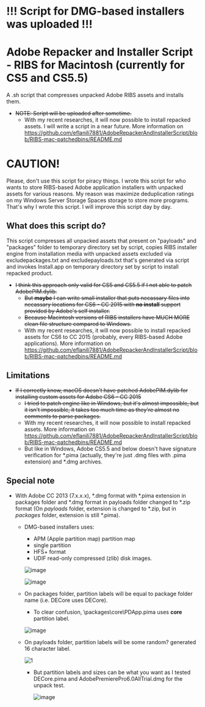 # !!! Script for DMG-based installers was uploaded !!!

# Adobe Repacker and Installer Script - RIBS for Macintosh (currently for CS5 and CS5.5)
A .sh script that compresses unpacked Adobe RIBS assets and installs them.
- ~~NOTE: Script will be uploaded after sometime.~~
  - With my recent researches, it will now possible to install repacked assets. I will write a script in a near future. More information on https://github.com/eflanili7881/AdobeRepackerAndInstallerScript/blob/RIBS-mac-patchedbins/README.md
# CAUTION!
Please, don't use this script for piracy things. I wrote this script for who wants to store RIBS-based Adobe application installers with unpacked assets for various reasons. My reason was maximize deduplication ratings on my Windows Server Storage Spaces storage to store more programs. That's why I wrote this script. I will improve this script day by day.

## What does this script do?
This script compresses all unpacked assets that present on "payloads" and "packages" folder to temporary directory set by script, copies RIBS installer engine from installation media with unpacked assets excluded via excludepackages.txt and excludepayloads.txt that's generated via script and invokes Install.app on temporary directory set by script to install repacked product.

- ~~I think this approach only valid for CS5 and CS5.5 if I not able to patch AdobePIM.dylib.~~
  - ~~But **maybe** I can write small installer that puts necassary files into necassary locations for CS6 - CC 2015 with **no install** support provided by Adobe's self installer.~~
  - ~~Because Macintosh versions of RIBS installers have MUCH MORE clean file structure compared to Windows.~~
  - With my recent researches, it will now possible to install repacked assets for CS6 to CC 2015 (probably, every RIBS-based Adobe applications). More information on https://github.com/eflanili7881/AdobeRepackerAndInstallerScript/blob/RIBS-mac-patchedbins/README.md

## Limitations
- ~~If I correctly know, macOS doesn't have patched AdobePIM.dylib for installing custom assets for Adobe CS6 - CC 2015~~
  - ~~I tried to patch engine like in Windows, but it's almost impossible, but it isn't impossible, it takes too much time as they're almost no comments to parse packages.~~
  - With my recent researches, it will now possible to install repacked assets. More information on https://github.com/eflanili7881/AdobeRepackerAndInstallerScript/blob/RIBS-mac-patchedbins/README.md
  - But like in Windows, Adobe CS5.5 and below doesn't have signature verification for *.pima (actually, they're just .dmg files with .pima extension) and *.dmg archives.

## Special note
- With Adobe CC 2013 (7.x.x.x), *.dmg format with *.pima extension in packages folder and *.dmg format in payloads folder changed to *.zip format (On *payloads* folder, extension is changed to *.zip, but in *packages* folder, extension is still *.pima).
  - DMG-based installers uses:
    - APM (Apple partition map) partition map
    - single partition
    - HFS+ format
    - UDIF read-only compressed (zlib) disk images.
  
    ![image](https://github.com/user-attachments/assets/4371811e-0cf9-4f91-b454-110e71412736)

    ![image](https://github.com/user-attachments/assets/2787a77f-5d57-4507-84cf-6d74497eb0c4)
  - On packages folder, partition labels will be equal to package folder name (i.e. DECore uses DECore).
    - To clear confusion, \packages\core\PDApp.pima uses **core** partition label.

    ![image](https://github.com/user-attachments/assets/2787a77f-5d57-4507-84cf-6d74497eb0c4)
  - On payloads folder, partition labels will be some random? generated 16 character label.

    ![1](https://github.com/user-attachments/assets/2756cf10-3dba-4592-a33c-268dd5d5541b)
    - But partition labels and sizes can be what you want as I tested DECore.pima and AdobePremierePro6.0AllTrial.dmg for the unpack test.

      ![image](https://github.com/user-attachments/assets/ad538934-5426-4bda-b9c1-01fd15feefa6)
